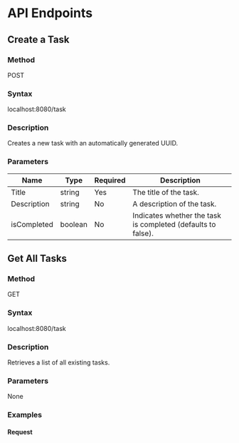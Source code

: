 # API Endpoints

## Create a Task 

### Method
POST

### Syntax
localhost:8080/task

### Description
Creates a new task with an automatically generated UUID.

### Parameters

| Name           | Type  | Required | Description                     |
|-----------------|--------|----------|-----------------------------------|
| Title          | string | Yes     | The title of the task.          |
| Description    | string | No      | A description of the task.      |
| isCompleted    | boolean| No      | Indicates whether the task is completed (defaults to false). |



## Get All Tasks

### Method
GET

### Syntax
localhost:8080/task

### Description
Retrieves a list of all existing tasks.

### Parameters
None

### Examples

#### Request


